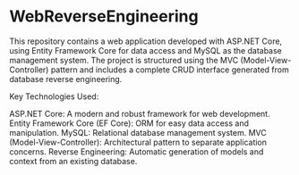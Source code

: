 # WebReverseEngineering


This repository contains a web application developed with ASP.NET Core, using Entity Framework Core for data access and MySQL as the database management system. The project is structured using the MVC (Model-View-Controller) pattern and includes a complete CRUD interface generated from database reverse engineering.

Key Technologies Used:

ASP.NET Core: A modern and robust framework for web development.
Entity Framework Core (EF Core): ORM for easy data access and manipulation.
MySQL: Relational database management system.
MVC (Model-View-Controller): Architectural pattern to separate application concerns.
Reverse Engineering: Automatic generation of models and context from an existing database.
